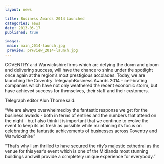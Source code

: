```yaml
---
layout: news

title: Business Awards 2014 Launched
categories: news
date: 2013-05-17
published: true

images:
 main: main_2014-launch.jpg
 preview: preview_2014-launch.jpg
---
```


COVENTRY and Warwickshire firms which are defying the doom and gloom and delivering success, will have the chance to shine under the spotlight once again at the region’s most prestigious accolades.
Today, we are launching the Coventry TelegraphBusiness Awards 2014 – celebrating companies which have not only weathered the recent economic storm, but have achieved success for themselves, their staff and their customers.

Telegraph editor Alun Thorne said:

&ldquo;We are always
overwhelmed by the fantastic response we get for the business awards - both in terms of entries and the numbers that attend on the night - but I also think it is important that we continue to evolve the event to keep its as fresh as possible while maintaining its focus on celebrating the fantastic achievements of businesses across Coventry and Warwickshire.&rdquo;

&ldquo;That’s why I am thrilled to have secured the city’s majestic cathedral as the venue for this year’s event which is one of the Midlands most stunning buildings and will provide a completely unique experience for everybody.&rdquo;